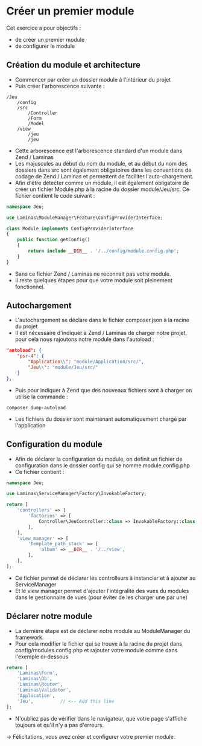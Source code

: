 # Créer un premier module

Cet exercice a pour objectifs :
* de créer un premier module
* de configurer le module 

## Création du module et architecture

* Commencer par créer un dossier module à l'intérieur du projet
* Puis créer l'arborescence suivante :
```
/Jeu
    /config
    /src
        /Controller
        /Form
        /Model
    /view
        /jeu
        /jeu
```
* Cette arborescence est l'arborescence standard d'un module dans Zend / Laminas
* Les majuscules au début du nom du module, et au début du nom des dossiers dans src sont également obligatoires dans les conventions de codage de Zend / Laminas et permettent de faciliter l'auto-chargement.
* Afin d'être détecter comme un module, il est également obligatoire de créer un fichier Module.php à la racine du dossier module/Jeu/src. Ce fichier contient le code suivant :
``` php
namespace Jeu;

use Laminas\ModuleManager\Feature\ConfigProviderInterface;

class Module implements ConfigProviderInterface
{
    public function getConfig()
    {
        return include __DIR__ . '/../config/module.config.php';
    }
}
```
* Sans ce fichier Zend / Laminas ne reconnait pas votre module. 
* Il reste quelques étapes pour que votre module soit pleinement fonctionnel.

## Autochargement 
* L'autochargement se déclare dans le fichier composer.json à la racine du projet
* Il est nécessaire d'indiquer à Zend / Laminas de charger notre projet, pour cela nous rajoutons notre module dans l'autoload :
``` json
"autoload": {
    "psr-4": {
        "Application\\": "module/Application/src/",
        "Jeu\\": "module/Jeu/src/"
    }
},
```
* Puis pour indiquer à Zend que des nouveaux fichiers sont à charger on utilise la commande :
``` shell
composer dump-autoload
```
* Les fichiers du dossier sont maintenant automatiquement chargé par l'application

## Configuration du module

* Afin de déclarer la configuration du module, on définit un fichier de configuration dans le dossier config qui se nomme module.config.php 
* Ce fichier contient :
``` php
namespace Jeu;

use Laminas\ServiceManager\Factory\InvokableFactory;

return [
    'controllers' => [
        'factories' => [
            Controller\JeuController::class => InvokableFactory::class,
        ],
    ],
    'view_manager' => [
        'template_path_stack' => [
            'album' => __DIR__ . '/../view',
        ],
    ],
];
```
* Ce fichier permet de déclarer les controlleurs à instancier et à ajouter au ServiceManager
* Et le view manager permet d'ajouter l'intégralité des vues du modules dans le gestionnaire de vues (pour éviter de les charger une par une)

## Déclarer notre module 

* La dernière étape est de déclarer notre module au ModuleManager du framework.
* Pour cela modifier le fichier qui se trouve à la racine du projet dans config/modules.config.php et rajouter votre module comme dans l'exemple ci-dessous 
``` php
return [
    'Laminas\Form',
    'Laminas\Db',
    'Laminas\Router',
    'Laminas\Validator',
    'Application',
    'Jeu',          // <-- Add this line
];
```

* N'oubliez pas de vérifier dans le navigateur, que votre page s'affiche toujours et qu'il n'y a pas d'erreurs.

-> Félicitations, vous avez créer et configurer votre premier module.
